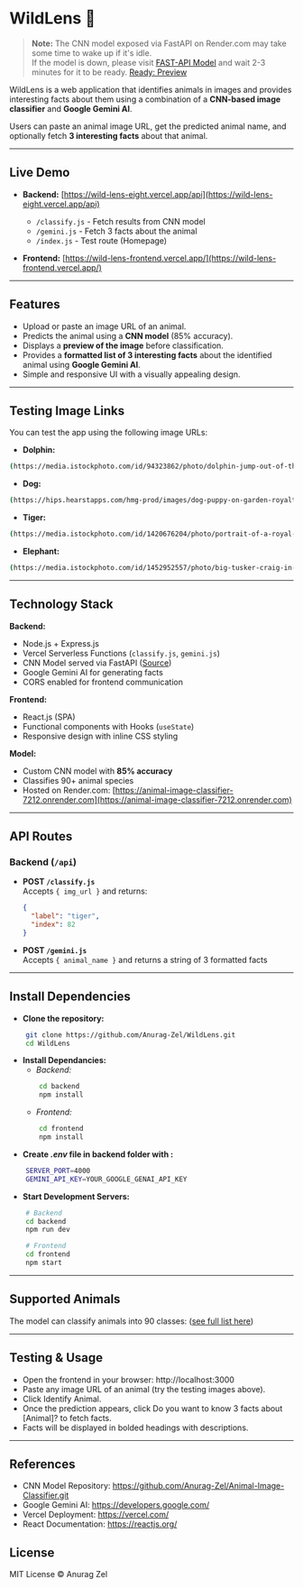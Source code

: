 # WildLens 🐾

> **Note:** The CNN model exposed via FastAPI on Render.com may take some time to wake up if it's idle.  
> If the model is down, please visit [FAST-API Model](https://animal-image-classifier-7212.onrender.com) and wait 2-3 minutes for it to be ready.
> [Ready: Preview](./Preview.png)

WildLens is a web application that identifies animals in images and provides interesting facts about them using a combination of a **CNN-based image classifier** and **Google Gemini AI**.  

Users can paste an animal image URL, get the predicted animal name, and optionally fetch **3 interesting facts** about that animal.

---

## Live Demo

- **Backend:** [https://wild-lens-eight.vercel.app/api](https://wild-lens-eight.vercel.app/api)
  - `/classify.js` - Fetch results from CNN model  
  - `/gemini.js` - Fetch 3 facts about the animal  
  - `/index.js` - Test route (Homepage)  

- **Frontend:** [https://wild-lens-frontend.vercel.app/](https://wild-lens-frontend.vercel.app/)

---

## Features

- Upload or paste an image URL of an animal.
- Predicts the animal using a **CNN model** (85% accuracy).
- Displays a **preview of the image** before classification.
- Provides a **formatted list of 3 interesting facts** about the identified animal using **Google Gemini AI**.
- Simple and responsive UI with a visually appealing design.

---

## Testing Image Links

You can test the app using the following image URLs:

- **Dolphin:** 
```bash
(https://media.istockphoto.com/id/94323862/photo/dolphin-jump-out-of-the-water-in-sea.jpg?s=612x612&w=0&k=20&c=BONzkIngL_B-xZDc7DdLJI-CcYdED0IT5FzRQpoldlg=)
```
- **Dog:** 
```bash
(https://hips.hearstapps.com/hmg-prod/images/dog-puppy-on-garden-royalty-free-image-1586966191.jpg?crop=0.752xw:1.00xh;0.175xw,0&resize=1200:*)
```
- **Tiger:**
```bash
(https://media.istockphoto.com/id/1420676204/photo/portrait-of-a-royal-bengal-tiger-alert-and-staring-at-the-camera-national-animal-of-bangladesh.jpg?s=612x612&w=0&k=20&c=0OCYv99Ktv3fJ-YYlg7SetHBJj3pIk58WY7GDy5VCtI=)
```
- **Elephant:**
```bash
(https://media.istockphoto.com/id/1452952557/photo/big-tusker-craig-in-amboseli-kenya-with-a-clouded-sky-in-the-background.jpg?s=612x612&w=0&k=20&c=Hs2YQUox5mIG0NJlyhqNjRklTGvkVmk_UfHs18lYg6E=)
```

---

## Technology Stack

**Backend:**

- Node.js + Express.js
- Vercel Serverless Functions (`classify.js`, `gemini.js`)
- CNN Model served via FastAPI ([Source](https://github.com/Anurag-Zel/Animal-Image-Classifier.git))
- Google Gemini AI for generating facts
- CORS enabled for frontend communication

**Frontend:**

- React.js (SPA)
- Functional components with Hooks (`useState`)
- Responsive design with inline CSS styling

**Model:**

- Custom CNN model with **85% accuracy**
- Classifies 90+ animal species
- Hosted on Render.com: [https://animal-image-classifier-7212.onrender.com](https://animal-image-classifier-7212.onrender.com)

---

## API Routes

### Backend (`/api`)

- **POST `/classify.js`**  
  Accepts `{ img_url }` and returns:
  ```json
  {
    "label": "tiger",
    "index": 82
  }
- **POST `/gemini.js`**  
  Accepts `{ animal_name }` and returns a string of 3 formatted facts

---

## Install Dependencies
- **Clone the repository:**
```bash
    git clone https://github.com/Anurag-Zel/WildLens.git
    cd WildLens
```
- **Install Dependancies:**
  - *Backend:*
  ```bash
      cd backend
      npm install
  ```
  - *Frontend:*
  ```bash
      cd frontend
      npm install
  ```
- **Create *.env* file in backend folder with :**
```bash
    SERVER_PORT=4000
    GEMINI_API_KEY=YOUR_GOOGLE_GENAI_API_KEY
```
- **Start Development Servers:**
```bash
    # Backend
    cd backend
    npm run dev

    # Frontend
    cd frontend
    npm start
```
---

## Supported Animals

The model can classify animals into 90 classes: ([see full list here](./classname_of_the_animals.txt))

---

## Testing & Usage

- Open the frontend in your browser: http://localhost:3000
- Paste any image URL of an animal (try the testing images above).
- Click Identify Animal.
- Once the prediction appears, click Do you want to know 3 facts about [Animal]? to fetch facts.
- Facts will be displayed in bolded headings with descriptions.

---

## References

- CNN Model Repository: https://github.com/Anurag-Zel/Animal-Image-Classifier.git
- Google Gemini AI: https://developers.google.com/
- Vercel Deployment: https://vercel.com/
- React Documentation: https://reactjs.org/

## License

MIT License © Anurag Zel